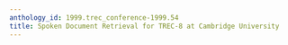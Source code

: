 ```yaml
---
anthology_id: 1999.trec_conference-1999.54
title: Spoken Document Retrieval for TREC-8 at Cambridge University
---
```

